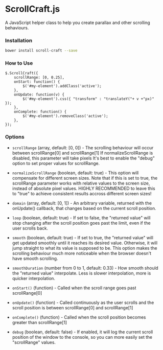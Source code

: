 # ScrollCraft.js

A JavaScript helper class to help you create parallax and other scrolling behaviours.

### Installation

```sh
bower install scroll-craft --save
```

### How to Use

```
$.ScrollCraft({
    scrollRange: [0, 0.25],
    onStart: function() {
        $('#my-element').addClass('active');
    },
    onUpdate: function(v) {
        $('#my-element').css({ "transform" : "translateY("+ v +"px)" });
    },
    onComplete: function() {
        $('#my-element').removeClass('active');
    },
});
```

### Options

  - `scrollRange` (array, default: [0, 0]) - The scrolling behaviour will occur between scrollRange[0] and scrollRange[1]
  If normalizeScrollRange is disabled, this parameter will take pixels
  It's best to enable the "debug" option to set proper values for scrollRange.

  - `normalizeScrollRange` (boolean, default: true) - This option will compensate for different screen sizes.
  Note that if this is set to true, the scrollRange parameter works
  with relative values to the screen size, instead of absolute pixel values.
  HIGHLY RECOMMENDED to leave this to "true" to achieve consistent results
  accross different screen sizes!

  - `domain` (array, default: [0, 1]) - An arbitrary variable, returned with the onUpdate() callback,
  that changes based on the current scroll position.

  - `loop` (boolean, default: true) - If set to false, the "returned value" will stop changing after
        the scroll position goes past the limit, even if the user scrolls back.

  - `smooth` (boolean, default: true) - If set to true, the "returned value" will get updated smoothly until
        it reaches its desired value. Otherwise, it will jump straight to
        what its value is supposed to be. This option makes the scrolling
        behaviour much more noticeable when the browser doesn't have smooth scrolling.

  - `smoothDuration` (number from 0 to 1, default: 0.33) - How smooth should the "returned value" interpolate. Less is slower interpolation, more is quicker interpolation.

  - `onStart()` (function) - Called when the scroll range goes past scrollRange[0]

  - `onUpdate()` (function) - Called continuously as the user scrolls
        and the scroll position is between scrollRange[0] and scrollRange[1]

  - `onComplete()` (function) - Called when the scroll position becomes greater than scrollRange[1]

  - `debug` (boolean, default: false) - If enabled, it will log the current scroll position of the window
  to the console, so you can more easily set the "scrollRange" values.

